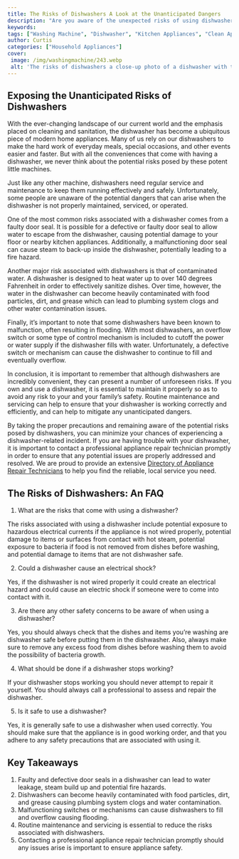 ```yaml
---
title: The Risks of Dishwashers A Look at the Unanticipated Dangers
description: "Are you aware of the unexpected risks of using dishwashers Read on to learn about the unanticipated dangers of this household appliance and how to reduce them"
keywords: 
tags: ["Washing Machine", "Dishwasher", "Kitchen Appliances", "Clean Appliance"]
author: Curtis
categories: ["Household Appliances"]
cover: 
 image: /img/washingmachine/243.webp
 alt: 'The risks of dishwashers a close-up photo of a dishwasher with the words Unanticipated Dangers overlaid in white text'
---
```

## Exposing the Unanticipated Risks of Dishwashers
With the ever-changing landscape of our current world and the emphasis placed on cleaning and sanitation, the dishwasher has become a ubiquitous piece of modern home appliances. Many of us rely on our dishwashers to make the hard work of everyday meals, special occasions, and other events easier and faster. But with all the conveniences that come with having a dishwasher, we never think about the potential risks posed by these potent little machines.

Just like any other machine, dishwashers need regular service and maintenance to keep them running effectively and safely. Unfortunately, some people are unaware of the potential dangers that can arise when the dishwasher is not properly maintained, serviced, or operated. 

One of the most common risks associated with a dishwasher comes from a faulty door seal. It is possible for a defective or faulty door seal to allow water to escape from the dishwasher, causing potential damage to your floor or nearby kitchen appliances. Additionally, a malfunctioning door seal can cause steam to back-up inside the dishwasher, potentially leading to a fire hazard. 

Another major risk associated with dishwashers is that of contaminated water. A dishwasher is designed to heat water up to over 140 degrees Fahrenheit in order to effectively sanitize dishes. Over time, however, the water in the dishwasher can become heavily contaminated with food particles, dirt, and grease which can lead to plumbing system clogs and other water contamination issues. 

Finally, it’s important to note that some dishwashers have been known to malfunction, often resulting in flooding. With most dishwashers, an overflow switch or some type of control mechanism is included to cutoff the power or water supply if the dishwasher fills with water. Unfortunately, a defective switch or mechanism can cause the dishwasher to continue to fill and eventually overflow. 

In conclusion, it is important to remember that although dishwashers are incredibly convenient, they can present a number of unforeseen risks. If you own and use a dishwasher, it is essential to maintain it properly so as to avoid any risk to your and your family’s safety. Routine maintenance and servicing can help to ensure that your dishwasher is working correctly and efficiently, and can help to mitigate any unanticipated dangers.

By taking the proper precautions and remaining aware of the potential risks posed by dishwashers, you can minimize your chances of experiencing a dishwasher-related incident. If you are having trouble with your dishwasher, it is important to contact a professional appliance repair technician promptly in order to ensure that any potential issues are properly addressed and resolved. We are proud to provide an extensive [Directory of Appliance Repair Technicians](./pages/appliance-repair-technicians) to help you find the reliable, local service you need.

## The Risks of Dishwashers: An FAQ 

1. What are the risks that come with using a dishwasher?
 
The risks associated with using a dishwasher include potential exposure to hazardous electrical currents if the appliance is not wired properly, potential damage to items or surfaces from contact with hot steam, potential exposure to bacteria if food is not removed from dishes before washing, and potential damage to items that are not dishwasher safe.

2. Could a dishwasher cause an electrical shock?

Yes, if the dishwasher is not wired properly it could create an electrical hazard and could cause an electric shock if someone were to come into contact with it.

3. Are there any other safety concerns to be aware of when using a dishwasher?

Yes, you should always check that the dishes and items you’re washing are dishwasher safe before putting them in the dishwasher. Also, always make sure to remove any excess food from dishes before washing them to avoid the possibility of bacteria growth.

4. What should be done if a dishwasher stops working?

If your dishwasher stops working you should never attempt to repair it yourself. You should always call a professional to assess and repair the dishwasher.

5. Is it safe to use a dishwasher?

Yes, it is generally safe to use a dishwasher when used correctly. You should make sure that the appliance is in good working order, and that you adhere to any safety precautions that are associated with using it.

## Key Takeaways 
1. Faulty and defective door seals in a dishwasher can lead to water leakage, steam build up and potential fire hazards. 
2. Dishwashers can become heavily contaminated with food particles, dirt, and grease causing plumbing system clogs and water contamination. 
3. Malfunctioning switches or mechanisms can cause dishwashers to fill and overflow causing flooding. 
4. Routine maintenance and servicing is essential to reduce the risks associated with dishwashers.
5. Contacting a professional appliance repair technician promptly should any issues arise is important to ensure appliance safety.
